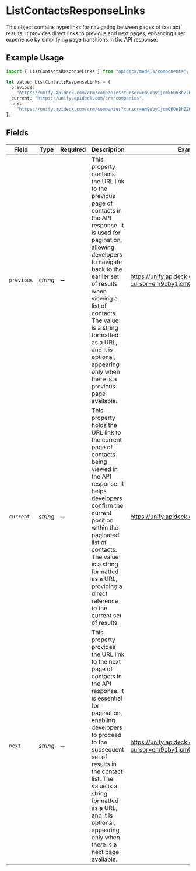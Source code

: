 # ListContactsResponseLinks

This object contains hyperlinks for navigating between pages of contact results. It provides direct links to previous and next pages, enhancing user experience by simplifying page transitions in the API response.

## Example Usage

```typescript
import { ListContactsResponseLinks } from "apideck/models/components";

let value: ListContactsResponseLinks = {
  previous:
    "https://unify.apideck.com/crm/companies?cursor=em9oby1jcm06OnBhZ2U6OjE%3D",
  current: "https://unify.apideck.com/crm/companies",
  next:
    "https://unify.apideck.com/crm/companies?cursor=em9oby1jcm06OnBhZ2U6OjM",
};
```

## Fields

| Field                                                                                                                                                                                                                                                                                                                                          | Type                                                                                                                                                                                                                                                                                                                                           | Required                                                                                                                                                                                                                                                                                                                                       | Description                                                                                                                                                                                                                                                                                                                                    | Example                                                                                                                                                                                                                                                                                                                                        |
| ---------------------------------------------------------------------------------------------------------------------------------------------------------------------------------------------------------------------------------------------------------------------------------------------------------------------------------------------- | ---------------------------------------------------------------------------------------------------------------------------------------------------------------------------------------------------------------------------------------------------------------------------------------------------------------------------------------------- | ---------------------------------------------------------------------------------------------------------------------------------------------------------------------------------------------------------------------------------------------------------------------------------------------------------------------------------------------- | ---------------------------------------------------------------------------------------------------------------------------------------------------------------------------------------------------------------------------------------------------------------------------------------------------------------------------------------------- | ---------------------------------------------------------------------------------------------------------------------------------------------------------------------------------------------------------------------------------------------------------------------------------------------------------------------------------------------- |
| `previous`                                                                                                                                                                                                                                                                                                                                     | *string*                                                                                                                                                                                                                                                                                                                                       | :heavy_minus_sign:                                                                                                                                                                                                                                                                                                                             | This property contains the URL link to the previous page of contacts in the API response. It is used for pagination, allowing developers to navigate back to the earlier set of results when viewing a list of contacts. The value is a string formatted as a URL, and it is optional, appearing only when there is a previous page available. | https://unify.apideck.com/crm/companies?cursor=em9oby1jcm06OnBhZ2U6OjE%3D                                                                                                                                                                                                                                                                      |
| `current`                                                                                                                                                                                                                                                                                                                                      | *string*                                                                                                                                                                                                                                                                                                                                       | :heavy_minus_sign:                                                                                                                                                                                                                                                                                                                             | This property holds the URL link to the current page of contacts being viewed in the API response. It helps developers confirm the current position within the paginated list of contacts. The value is a string formatted as a URL, providing a direct reference to the current set of results.                                               | https://unify.apideck.com/crm/companies                                                                                                                                                                                                                                                                                                        |
| `next`                                                                                                                                                                                                                                                                                                                                         | *string*                                                                                                                                                                                                                                                                                                                                       | :heavy_minus_sign:                                                                                                                                                                                                                                                                                                                             | This property provides the URL link to the next page of contacts in the API response. It is essential for pagination, enabling developers to proceed to the subsequent set of results in the contact list. The value is a string formatted as a URL, and it is optional, appearing only when there is a next page available.                   | https://unify.apideck.com/crm/companies?cursor=em9oby1jcm06OnBhZ2U6OjM                                                                                                                                                                                                                                                                         |
